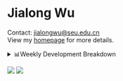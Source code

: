 #  Jialong Wu

Contact: jialongwu@seu.edu.cn<br>
View my [homepage](https://callanwu.github.io/) for more details.

<details><summary>📊Weekly Development Breakdown</summary>

<!--START_SECTION:waka-->

```txt
From: 28 September 2024 - To: 05 October 2024

Total Time: 4 hrs 39 mins

Python   4 hrs 10 mins   ██████████████████████▒░░   89.63 %
Bash     18 mins         █▓░░░░░░░░░░░░░░░░░░░░░░░   06.43 %
JSON     7 mins          ▓░░░░░░░░░░░░░░░░░░░░░░░░   02.75 %
Other    3 mins          ▒░░░░░░░░░░░░░░░░░░░░░░░░   01.18 %
```

<!--END_SECTION:waka-->

[![wakatime](https://wakatime.com/badge/user/c6720b29-9431-4a60-bc9d-e1fb2b6bd65f.svg)](https://wakatime.com/@c6720b29-9431-4a60-bc9d-e1fb2b6bd65f)
</details>

[![](https://img.shields.io/badge/Google%20Scholar-4385FE.svg?&color=d6d6d6&style=flat-square&logo=google-scholar)](https://scholar.google.com/citations?user=6eg2m4YAAAAJ)
![](https://komarev.com/ghpvc/?username=callanwu)
